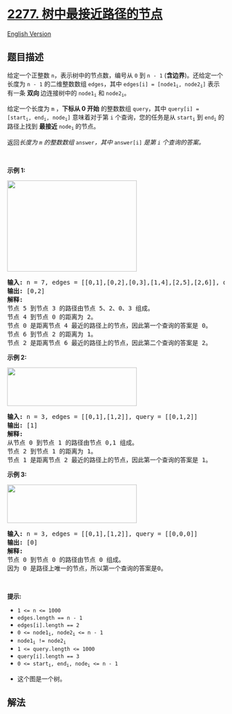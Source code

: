 # [2277. 树中最接近路径的节点](https://leetcode.cn/problems/closest-node-to-path-in-tree)

[English Version](/solution/2200-2299/2277.Closest%20Node%20to%20Path%20in%20Tree/README_EN.md)

<!-- tags:树,深度优先搜索,广度优先搜索,数组 -->

## 题目描述

<!-- 这里写题目描述 -->

<p>给定一个正整数 <code>n</code>，表示树中的节点数，编号从 <code>0</code> 到 <code>n - 1</code> (<strong>含边界</strong>)。还给定一个长度为 <code>n - 1</code> 的二维整数数组 <code>edges</code>，其中&nbsp;<code>edges[i] = [node1<sub>i</sub>, node2<sub>i</sub>]</code> 表示有一条&nbsp;<strong>双向&nbsp;</strong>边连接树中的 <code>node1<sub>i</sub></code> 和 <code>node2<sub>i</sub></code>。</p>

<p>给定一个长度为 <code>m</code>&nbsp;，<strong>下标从 0 开始</strong>&nbsp;的整数数组 <code>query</code>，其中 <code>query[i] = [start<sub>i</sub>, end<sub>i</sub>, node<sub>i</sub>]</code>&nbsp;意味着对于第 <code>i</code> 个查询，您的任务是从 <code>start<sub>i</sub></code> 到 <code>end<sub>i</sub></code> 的路径上找到&nbsp;<strong>最接近</strong> <code>node<sub>i</sub></code><sub>&nbsp;</sub>的节点。</p>

<p>返回<em>长度为 <code>m</code> 的整数数组 </em><code>answer</code><em>，其中 </em><code>answer[i]</code>&nbsp;<em>是第 <code>i</code> 个查询的答案。</em></p>

<p>&nbsp;</p>

<p><strong class="example">示例 1:</strong></p>
<img src="https://fastly.jsdelivr.net/gh/doocs/leetcode@main/solution/2200-2299/2277.Closest%20Node%20to%20Path%20in%20Tree/images/image-20220514132158-1.png" style="width: 300px; height: 211px;" />
<pre>
<strong>输入:</strong> n = 7, edges = [[0,1],[0,2],[0,3],[1,4],[2,5],[2,6]], query = [[5,3,4],[5,3,6]]
<strong>输出:</strong> [0,2]
<strong>解释:</strong>
节点 5 到节点 3 的路径由节点 5、2、0、3 组成。
节点 4 到节点 0 的距离为 2。
节点 0 是距离节点 4 最近的路径上的节点，因此第一个查询的答案是 0。
节点 6 到节点 2 的距离为 1。
节点 2 是距离节点 6 最近的路径上的节点，因此第二个查询的答案是 2。
</pre>

<p><strong class="example">示例 2:</strong></p>
<img src="https://fastly.jsdelivr.net/gh/doocs/leetcode@main/solution/2200-2299/2277.Closest%20Node%20to%20Path%20in%20Tree/images/image-20220514132318-2.png" style="width: 300px; height: 89px;" />
<pre>
<strong>输入:</strong> n = 3, edges = [[0,1],[1,2]], query = [[0,1,2]]
<strong>输出:</strong> [1]
<strong>解释:</strong>
从节点 0 到节点 1 的路径由节点 0,1 组成。
节点 2 到节点 1 的距离为 1。
节点 1 是距离节点 2 最近的路径上的节点，因此第一个查询的答案是 1。
</pre>

<p><strong class="example">示例 3:</strong></p>
<img src="https://fastly.jsdelivr.net/gh/doocs/leetcode@main/solution/2200-2299/2277.Closest%20Node%20to%20Path%20in%20Tree/images/image-20220514132333-3.png" style="width: 300px; height: 89px;" />
<pre>
<strong>输入:</strong> n = 3, edges = [[0,1],[1,2]], query = [[0,0,0]]
<strong>输出:</strong> [0]
<strong>解释:</strong>
节点 0 到节点 0 的路径由节点 0 组成。
因为 0 是路径上唯一的节点，所以第一个查询的答案是0。</pre>

<p>&nbsp;</p>

<p><strong>提示:</strong></p>

<ul>
	<li><code>1 &lt;= n &lt;= 1000</code></li>
	<li><code>edges.length == n - 1</code></li>
	<li><code>edges[i].length == 2</code></li>
	<li><code>0 &lt;= node1<sub>i</sub>, node2<sub>i</sub> &lt;= n - 1</code></li>
	<li><code>node1<sub>i</sub> != node2<sub>i</sub></code></li>
	<li><code>1 &lt;= query.length &lt;= 1000</code></li>
	<li><code>query[i].length == 3</code></li>
	<li><code>0 &lt;= start<sub>i</sub>, end<sub>i</sub>, node<sub>i</sub> &lt;= n - 1</code></li>
	<li>
	<p data-group="1-1">这个图是一个树。</p>
	</li>
</ul>

## 解法

<!-- end -->
